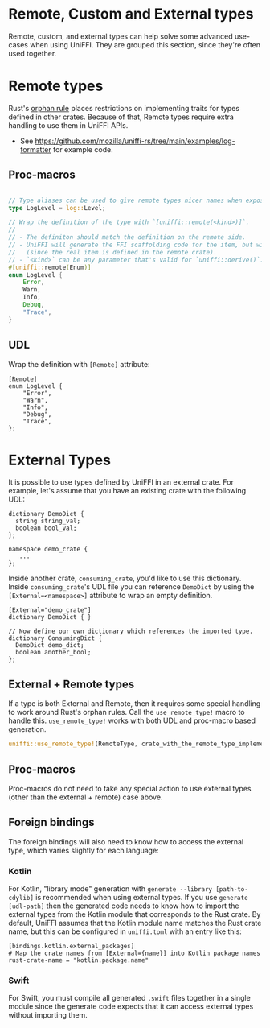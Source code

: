 # Remote, Custom and External types

Remote, custom, and external types can help solve some advanced use-cases when using UniFFI.
They are grouped this section, since they're often used together.

# Remote types

Rust's [orphan rule](https://doc.rust-lang.org/book/traits.html#rules-for-implementing-traits) places restrictions on implementing traits for types defined in other crates.
Because of that, Remote types require extra handling to use them in UniFFI APIs.

- See https://github.com/mozilla/uniffi-rs/tree/main/examples/log-formatter for example code.

## Proc-macros

```rust

// Type aliases can be used to give remote types nicer names when exposed in the UniFFI api.
type LogLevel = log::Level;

// Wrap the definition of the type with `[uniffi::remote(<kind>)]`.
//
// - The definiton should match the definition on the remote side.
// - UniFFI will generate the FFI scaffolding code for the item, but will not output the item itself
//   (since the real item is defined in the remote crate).
// - `<kind>` can be any parameter that's valid for `uniffi::derive()`.
#[uniffi::remote(Enum)]
enum LogLevel {
    Error,
    Warn,
    Info,
    Debug,
    "Trace",
}
```

## UDL

Wrap the definition with `[Remote]` attribute:

```idl
[Remote]
enum LogLevel {
    "Error",
    "Warn",
    "Info",
    "Debug",
    "Trace",
};
```

# External Types

It is possible to use types defined by UniFFI in an external crate. For example, let's assume
that you have an existing crate with the following UDL:

```idl
dictionary DemoDict {
  string string_val;
  boolean bool_val;
};

namespace demo_crate {
   ...
};
```

Inside another crate, `consuming_crate`, you'd like to use this dictionary.
Inside `consuming_crate`'s UDL file you can reference `DemoDict` by using the
`[External=<namespace>]` attribute to wrap an empty definition.

```idl
[External="demo_crate"]
dictionary DemoDict { }

// Now define our own dictionary which references the imported type.
dictionary ConsumingDict {
  DemoDict demo_dict;
  boolean another_bool;
};
```

## External + Remote types

If a type is both External and Remote, then it requires some special handling to work around Rust's
orphan rules.  Call the `use_remote_type!` macro to handle this.  `use_remote_type!` works with both
UDL and proc-macro based generation.

```rust
uniffi::use_remote_type!(RemoteType, crate_with_the_remote_type_implementation);
```

## Proc-macros

Proc-macros do not need to take any special action to use external types (other than the external +
remote) case above.

## Foreign bindings

The foreign bindings will also need to know how to access the external type,
which varies slightly for each language:

### Kotlin

For Kotlin, "library mode" generation with `generate --library [path-to-cdylib]` is recommended when using external types.
If you use `generate [udl-path]` then the generated code needs to know how to import
the external types from the Kotlin module that corresponds to the Rust crate.
By default, UniFFI assumes that the Kotlin module name matches the Rust crate name, but this can be configured in `uniffi.toml` with an entry like this:

```
[bindings.kotlin.external_packages]
# Map the crate names from [External={name}] into Kotlin package names
rust-crate-name = "kotlin.package.name"
```

### Swift

For Swift, you must compile all generated `.swift` files together in a single
module since the generate code expects that it can access external types
without importing them.
